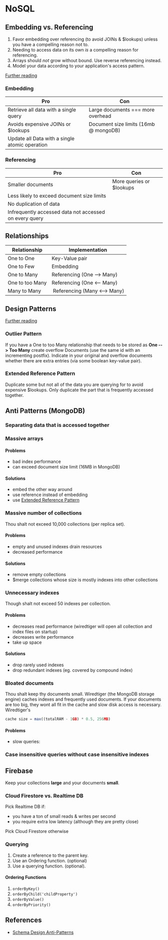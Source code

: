 # NoSQL


## Embedding vs. Referencing

1. Favor embedding over referencing (to avoid JOINs & $lookups) unless you have a compelling reason not to.
2. Needing to access data on its own *is* a compelling reason for referencing.
3. Arrays should *not* grow without bound. Use reverse referencing instead.
4. Model your data according to your application's access pattern.

[Further reading](https://www.mongodb.com/blog/post/6-rules-of-thumb-for-mongodb-schema-design-part-1)


### Embedding

| Pro | Con |
| --- | --- |
| Retrieve all data with a single query | Large documents === more overhead |
| Avoids expensive JOINs or $lookups | Document size limits (16mb @ mongoDB) |
| Update all Data with a single atomic operation |


### Referencing

| Pro | Con |
| --- | --- |
| Smaller documents | More queries or $lookups |
| Less likely to exceed document size limits |
| No duplication of data |
| Infrequently accessed data not accessed on every query |


## Relationships

| Relationship | Implementation |
| --- | --- |
| One to One | Key-Value pair |
| One to Few | Embedding |
| One to Many | Referencing (One --> Many) |
| One to too Many | Referencing (One <-- Many) |
| Many to Many | Referencing (Many <--> Many) |


## Design Patterns

[Further reading](https://www.mongodb.com/blog/post/building-with-patterns-a-summary)


### Outlier Pattern

If you have a One to too Many relationship that needs to be stored as **One --> Too Many** create overflow Documents (use the same id with an incrementing postfix). Indicate in your original and overflow documents whether there are extra entries (via some boolean key-value pair).

### Extended Reference Pattern

Duplicate some but not all of the data you are querying for to avoid expensive $lookups. Only duplicate the part that is frequently accessed together.


## Anti Patterns (MongoDB)

### Separating data that is accessed together

### Massive arrays

#### Problems
- bad index performance
- can exceed document size limit (16MB in MongoDB)

#### Solutions
- embed the other way around
- use reference instead of embedding
- use [Extended Reference Pattern](#Extended-Reference-Pattern)


### Massive number of collections

Thou shalt not exceed 10,000 collections (per replica set).

#### Problems
- empty and unused indexes drain resources
- decreased performance

#### Solutions
- remove empty collections
- $merge collections whose size is mostly indexes into other collections

### Unnecessary indexes

Though shalt not exceed 50 indexes per collection.

#### Problems
- decreases read performance (wiredtiger will open all collection and index files on startup)
- decreases write performance
- take up space

#### Solutions
- drop rarely used indexes
- drop redundant indexes (eg. covered by compound index)

### Bloated documents

Thou shalt keep thy documents small. Wiredtiger (the MongoDB storage engine) caches indexes and frequently used documents.
If your documents are too big, they wont all fit in the cache and slow disk access is necessary. Wiredtiger's
```javascript
cache size = max((totalRAM - 1GB) * 0.5, 256MB)
```


#### Problems
- slow queries: 

### Case insensitive queries without case insensitive indexes

## Firebase

Keep your collections **large** and your documents **small**.


### Cloud Firestore vs. Realtime DB

Pick Realtime DB if:

- you have a ton of small reads & writes per second
- you require extra low latency (although they are pretty close)

Pick Cloud Firestore otherwise


### Querying

1. Create a reference to the parent key.
2. Use an Ordering function. (optional)
3. Use a querying function. (optional).


#### Ordering Functions

1. `orderByKey()`
2. `orderByChild('childProperty')`
3. `orderByValue()`
4. `orderByPriority()`

## References

- [Schema Design Anti-Patterns](https://www.youtube.com/watch?v=8CZs-0it9r4)
